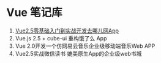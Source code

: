 # Vue 笔记库

1. [Vue2.5零基础入门到实战开发去哪儿网App](./vue-travel去哪儿网.md)
2. Vue.js 2.5 + cube-ui 重构饿了么 App
3. Vue 2.0开发一个仿网易云音乐企业级移动端音乐Web APP
4. Vue2.5实战微信读书 媲美原生App的企业级web书城

